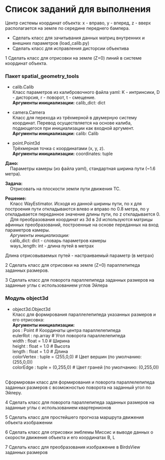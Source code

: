 # Список заданий для выполнения
Центр системы координат объекта: x - вправо, у - вперед, z - вверх располагается на земле по середине переднего бампера. 

- Сделать класс для зачитывания данных матриц внутренних и внешних параметров (load_calib.py)  
- Сделать класс для исправления дисторсии объектива

1 Сделать класс для отрисовки на земле (Z=0) линий в системе координат объекта.

### Пакет spatial_geometry_tools
- calib.Calib<br />
Класс параметров из калибровочного файла yaml:
K - интринсики, D - дисторсия, r - поворот, t - смещение.<br />
**Аргументы инициализации:** calib_dict: dict

- camera.Camera<br />
Класс для перехода из трёхмерной в двумерную систему координат.
Перевод осуществляется на основе калиба,
подающегося при инициализации как входной аргумент.<br />
**Аргументы инициализации:** calib: Calib

- point.Point3d<br />
Трёхмерная точка с координатами (x, y, z).<br />
**Аргументы инициализации:** coordinates: tuple

**Дано:**<br />
&nbsp;&nbsp;&nbsp;&nbsp;Параметры камеры (из файла yaml), cтандартная ширина пути (~1.6 метра).<br />

**Задача:**<br />
&nbsp;&nbsp;&nbsp;&nbsp;Отрисовать на плоскости земли пути движения ТС.<br />

**Решение:**<br />
&nbsp;&nbsp;&nbsp;&nbsp;Класс WayEstimator.
Исходя из данной ширины пути, по x для построения пути откладываются
влево и вправо по 0.8 метра, по y откладывается переданное значение длины пути,
по z откладывается 0.<br />
&nbsp;&nbsp;&nbsp;&nbsp;Для преобразования координат из 3d в 2d используются матрицы
афинных преобразований, построенные на основе переданных на вход параметров
камеры.<br />
&nbsp;&nbsp;&nbsp;&nbsp;*Аргументы инициализации:*<br />
&nbsp;&nbsp;&nbsp;&nbsp;calib_dict: dict - словарь параметров камеры<br />
&nbsp;&nbsp;&nbsp;&nbsp;ways_length: int - длина путей в метрах

Длина отрисовываемых путей - настраиваемый параметр (в метрах)

2 Сделать класс для отрисовки на земле (Z=0) параллепипеда заданных размеров.

3 Сделать класс для поворота параллепипеда заданных размеров на заданные углы с использованием углов Эйлера

### Модуль object3d
- object3d.Object3d<br />
Класс для формирования параллелепипеда указанных размеров и его отрисовка:<br />
**Аргументы инициализации:** <br />
    pos : Point # Координаты центра параллелепипеда<br />
    eulerRot : np.array # Угол поворота параллелепипеда<br />
    width : float = 1.0 # Ширина<br />
    height : float = 1.0 # Высота <br />
    length : float = 1.0 # Длина<br />
    colorVertex : tuple = (255,0,0) # Цвет вершин (по умолчанию: (255,0,0))<br />
    colorEdge : tuple = (0,255,0) # Цвет граней (по умолчанию: (0,255,0))<br />
<br />
Сформирован класс для формирования и поворота параллелепипеда заданных размеров с возможностью поворота на заданный угол по Эйлеру.

4 Сделать класс для поворота параллепипеда заданных размеров на заданные углы с использованием квартернионов

5 Сделать класс для простейшего прогноза маршрута движения объекта изображении

6 Сделать класс для отрисовки эмблемы Миссис и выводе данных о скорости движения объекта и его координатах B, L

7 Сделать класс для преобразования изображение в BirdsView заданных размеров
